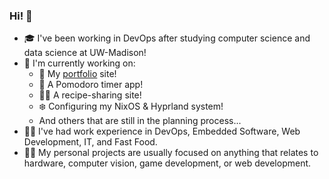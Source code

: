 ### Hi! 👋

- 🎓 I've been working in DevOps after studying computer science and data science at UW-Madison!
- 🔭 I'm currently working on:
  - 🌱 My [portfolio](https://www.christophergottwaldt.com/) site!
  - 🍅 A Pomodoro timer app!
  - 👨‍🍳 A recipe-sharing site!
  - ❄️ Configuring my NixOS & Hyprland system!
  - And others that are still in the planning process...
- 👷‍♂️ I've had work experience in DevOps, Embedded Software, Web Development, IT, and Fast Food.
- 🐱‍💻 My personal projects are usually focused on anything that relates to hardware, computer vision, game development, or web development.


<!--
**ChristopherGottwaldt/ChristopherGottwaldt** is a ✨ _special_ ✨ repository because its `README.md` (this file) appears on your GitHub profile.

Here are some ideas to get you started:

- 🔭 I’m currently working on ...
- 🌱 I’m currently learning ...
- 👯 I’m looking to collaborate on ...
- 🤔 I’m looking for help with ...
- 💬 Ask me about ...
- 📫 How to reach me: ...
- 😄 Pronouns: ...
- ⚡ Fun fact: ...
-->
